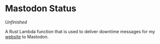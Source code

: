 # Mastodon Status

_Unfinished_

A Rust Lambda function that is used to deliver downtime messages for my [website](https://sachiniyer.com) to Mastodon.
